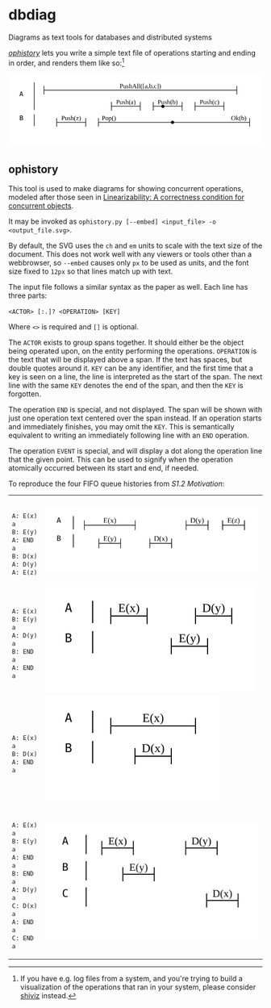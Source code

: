 # dbdiag

Diagrams as text tools for databases and distributed systems

[_ophistory_](#ophistory) lets you write a simple text file of operations starting and ending in order, and renders them like so:[^1]

<img src="docs/ophistory_all.svg" />

## ophistory

This tool is used to make diagrams for showing concurrent operations, modeled after those seen in [Linearizability: A correctness condition for concurrent objects](https://cs.brown.edu/~mph/HerlihyW90/p463-herlihy.pdf).

It may be invoked as `ophistory.py [--embed] <input_file> -o <output_file.svg>`.

By default, the SVG uses the `ch` and `em` units to scale with the text size of the document.  This does not work well with any viewers or tools other than a webbrowser, so `--embed` causes only `px` to be used as units, and the font size fixed to `12px` so that lines match up with text.

The input file follows a similar syntax as the paper as well.  Each line has three parts:

`<ACTOR> [:.]? <OPERATION> [KEY]`

Where `<>` is required and `[]` is optional.

The `ACTOR` exists to group spans together.  It should either be the object being operated upon, on the entity performing the operations.  `OPERATION` is the text that will be displayed above a span.  If the text has spaces, but double quotes around it.  `KEY` can be any identifier, and the first time that a key is seen on a line, the line is interpreted as the start of the span.  The next line with the same `KEY` denotes the end of the span, and then the `KEY` is forgotten.

The operation `END` is special, and not displayed.  The span will be shown with just one operation text centered over the span instead.  If an operation starts and immediately finishes, you may omit the `KEY`.  This is semantically equivalent to writing an immediately following line with an `END` operation.

The operation `EVENT` is special, and will display a dot along the operation line that the given point.  This can be used to signify when the operation atomically occurred between its start and end, if needed.

To reproduce the four FIFO queue histories from _S1.2 Motivation_:

<table>
<tbody>
<tr>
  <td>
<pre><code>
A: E(x) a
B: E(y)
A: END a
B: D(x)
A: D(y)
A: E(z)
</code></pre>
  </td>
  <td><img src="docs/linearizability_1.2.a.svg" /></td>
</tr>
  <td>
<pre><code>
A: E(x)
B: E(y) a
A: D(y) a
B: END a
A: END a
</code></pre>
  </td>
  <td><img src="docs/linearizability_1.2.b.svg" /></td>
</tr>
  <td>
<pre><code>
A: E(x) a
B: D(x)
A: END a
</code></pre>
  </td>
  <td><img src="docs/linearizability_1.2.c.svg" /></td>
</tr>
  <td>
<pre><code>
A: E(x) a
B: E(y) a
A: END a
B: END a
A: D(y) a
C: D(x) a
A: END a
C: END a
</code></pre>
  </td>
  <td><img src="docs/linearizability_1.2.d.svg" /></td>
</tr>
</tbody>
</table>

[^1]: If you have e.g. log files from a system, and you're trying to build a visualization of the operations that ran in your system, please consider [shiviz](https://bestchai.bitbucket.io/shiviz/) instead.


